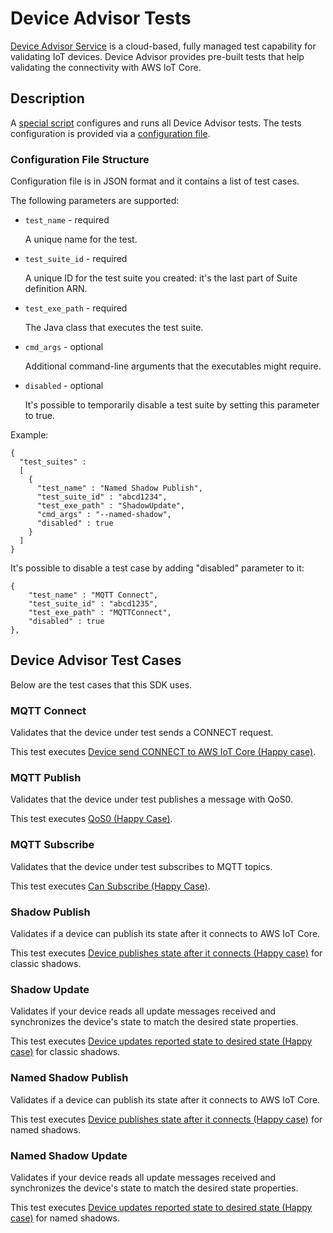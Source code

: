 # Device Advisor Tests

[Device Advisor Service](https://docs.aws.amazon.com/iot/latest/developerguide/device-advisor.html) is a cloud-based,
fully managed test capability for validating IoT devices. Device Advisor provides pre-built tests that help validating
the connectivity with AWS IoT Core.

## Description

A [special script](./script/DATestRun.py) configures and runs all Device Advisor tests. The tests configuration
is provided via a [configuration file](./script/DATestConfig.json).

### Configuration File Structure

Configuration file is in JSON format and it contains a list of test cases.

The following parameters are supported:

- `test_name` - required

  A unique name for the test.

- `test_suite_id` - required

  A unique ID for the test suite you created: it's the last part of Suite definition ARN.

- `test_exe_path` - required

  The Java class that executes the test suite.

- `cmd_args` - optional

  Additional command-line arguments that the executables might require.

- `disabled` - optional

  It's possible to temporarily disable a test suite by setting this parameter to true.

Example:

```
{
  "test_suites" :
  [
    {
      "test_name" : "Named Shadow Publish",
      "test_suite_id" : "abcd1234",
      "test_exe_path" : "ShadowUpdate",
      "cmd_args" : "--named-shadow",
      "disabled" : true
    }
  ]
}
```

It's possible to disable a test case by adding "disabled" parameter to it:

```
{
    "test_name" : "MQTT Connect",
    "test_suite_id" : "abcd1235",
    "test_exe_path" : "MQTTConnect",
    "disabled" : true
},
```

## Device Advisor Test Cases

Below are the test cases that this SDK uses.

### MQTT Connect

Validates that the device under test sends a CONNECT request.

This test executes
[Device send CONNECT to AWS IoT Core (Happy case)](https://docs.aws.amazon.com/iot/latest/developerguide/device-advisor-tests-mqtt.html#connect).

### MQTT Publish

Validates that the device under test publishes a message with QoS0.

This test executes
[QoS0 (Happy Case)](https://docs.aws.amazon.com/iot/latest/developerguide/device-advisor-tests-mqtt.html#publish).

### MQTT Subscribe

Validates that the device under test subscribes to MQTT topics.

This test executes
[Can Subscribe (Happy Case)](https://docs.aws.amazon.com/iot/latest/developerguide/device-advisor-tests-mqtt.html#subscribe).

### Shadow Publish

Validates if a device can publish its state after it connects to AWS IoT Core.

This test executes
[Device publishes state after it connects (Happy case)](https://docs.aws.amazon.com/iot/latest/developerguide/device-advisor-tests-shadow.html#publish)
for classic shadows.

### Shadow Update

Validates if your device reads all update messages received and synchronizes the device's state to match the desired
state properties.

This test executes
[Device updates reported state to desired state (Happy case)](https://docs.aws.amazon.com/iot/latest/developerguide/device-advisor-tests-shadow.html#update)
for classic shadows.

### Named Shadow Publish

Validates if a device can publish its state after it connects to AWS IoT Core.

This test executes
[Device publishes state after it connects (Happy case)](https://docs.aws.amazon.com/iot/latest/developerguide/device-advisor-tests-shadow.html#publish)
for named shadows.

### Named Shadow Update

Validates if your device reads all update messages received and synchronizes the device's state to match the desired
state properties.

This test executes
[Device updates reported state to desired state (Happy case)](https://docs.aws.amazon.com/iot/latest/developerguide/device-advisor-tests-shadow.html#update)
for named shadows.
